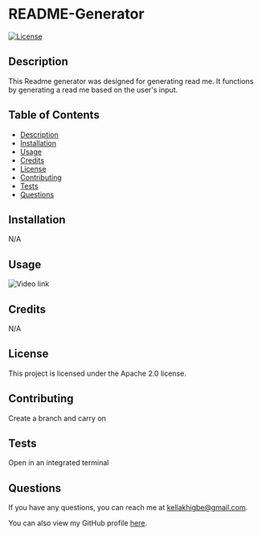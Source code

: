 # README-Generator
[![License](https://img.shields.io/badge/License-Apache_2.0-blue.svg)](https://opensource.org/licenses/Apache-2.0)


## Description
This Readme generator was designed for generating read me. It functions by generating a read me based on the user's input.


## Table of Contents
- [Description](#description)
- [Installation](#installation)
- [Usage](#usage)
- [Credits](#credits)
- [License](#license)
- [Contributing](#contributing)
- [Tests](#tests)
- [Questions](#questions)


## Installation
N/A


## Usage
![Video link](https://github.com/Kelllzzz/README-Generator/assets/117757450/28a9f298-3367-4345-b720-24072700c8e0)


## Credits
N/A


## License
This project is licensed under the Apache 2.0 license.


## Contributing
Create a branch and carry on


## Tests
Open in an integrated terminal


## Questions
If you have any questions, you can reach me at kellakhigbe@gmail.com.

You can also view my GitHub profile [here](https://github.com/kelllzzz).